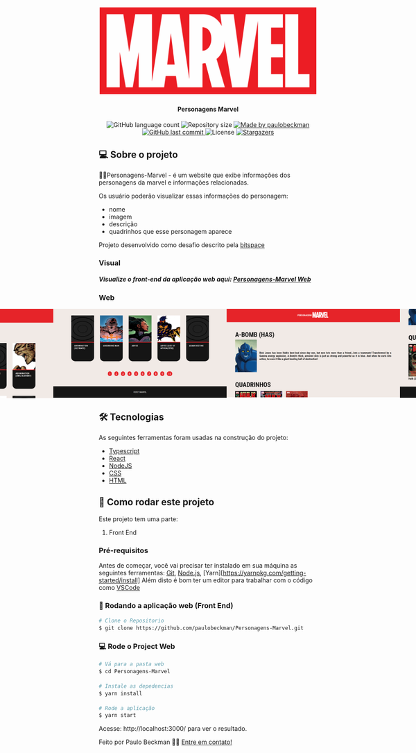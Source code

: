 <h1 align="center">
    <img alt="Personagens Marvel" title="Marvel" src="./src/assets/images/logo-marvel.png" width="500px"/>
</h1>

<h4 align="center"> 
	Personagens Marvel
</h4>
  
<p align="center">
  <img alt="GitHub language count" src="https://img.shields.io/github/languages/count/paulobeckman/Personagens-Marvel?color=%2304D361">
  
  <img alt="Repository size" src="https://img.shields.io/github/repo-size/paulobeckman/Personagens-Marvel">
  
  <a href="https://www.linkedin.com/in/paulobeckman/">
    <img alt="Made by paulobeckman" src="https://img.shields.io/badge/made%20by-paulobeckman-%2304D361">
  </a>
	
  
  <a href="https://github.com/paulobeckman/Personagens-Marvel/commits/master">
    <img alt="GitHub last commit" src="https://img.shields.io/github/last-commit/paulobeckman/Personagens-Marvel">
  </a>

  <img alt="License" src="https://img.shields.io/badge/license-MIT-brightgreen">
   <a href="https://github.com/paulobeckman/Personagens-Marvel/stargazers">
    <img alt="Stargazers" src="https://img.shields.io/github/stars/paulobeckman/Personagens-Marvel?style=social">
  </a>
</p>


## 💻 Sobre o projeto

🧑‍🏫Personagens-Marvel - é um website que exibe informações dos personagens da marvel e informações relacionadas.

Os usuário poderão visualizar essas informações do personagem:
- nome
- imagem  
- descrição
- quadrinhos que esse personagem aparece

 
Projeto desenvolvido como desafio descrito pela [bitspace](https://bitspace.solutions/) 



### Visual

##### Visualize o front-end da aplicação web aqui: [Personagens-Marvel Web](https://proffyclass.netlify.app/)



### Web


<p align="center" style="display: flex; align-items: flex-start; justify-content: center;">
	
  <img alt="Personagens Marvel" title="#Personagens Marvel" src="./github-assets/Personagens-Marvel.gif" width="800px">	
		
  <img alt="Personagens Marvel" title="#Personagens Marvel" src="./github-assets/pagina1.png" width="400px">

  <img alt="Personagens Marvel" title="#Personagens Marvel" src="./github-assets/pagina2.png" width="400px">

  <img alt="Personagens Marvel" title="#Personagens Marvel" src="./github-assets/pagina3.png" width="400px">

  <img alt="Personagens Marvel" title="#Personagens Marvel" src="./github-assets/pagina4.png" width="400px">
</p>


## 🛠 Tecnologias

As seguintes ferramentas foram usadas na construção do projeto:

- [Typescript][ts]
- [React][react]
- [NodeJS][nodejs]
- [CSS][CSS]
- [HTML][HTML]



## 🚀 Como rodar este projeto

Este projeto tem uma parte:
1. Front End


### Pré-requisitos

Antes de começar, você vai precisar ter instalado em sua máquina as seguintes ferramentas:
[Git](https://git-scm.com), [Node.js][nodejs], [Yarn][https://yarnpkg.com/getting-started/install]
Além disto é bom ter um editor para trabalhar com o código como [VSCode][vscode]

### 🎲 Rodando a aplicação web (Front End)

```bash
# Clone o Repositorio
$ git clone https://github.com/paulobeckman/Personagens-Marvel.git
```


### 💻 Rode o Project Web

```bash
# Vá para a pasta web
$ cd Personagens-Marvel

# Instale as depedencias
$ yarn install

# Rode a aplicação
$ yarn start
```
Acesse: http://localhost:3000/ para ver o resultado.

Feito por Paulo Beckman 👋🏽 [Entre em contato!](https://www.linkedin.com/in/paulobeckman/)

[nodejs]: https://nodejs.org/
[yarn]: https://yarnpkg.com/
[vscode]: https://code.visualstudio.com/
[CSS]: https://developer.mozilla.org/pt-BR/docs/Web/CSS
[ts]: https://www.typescriptlang.org/
[react]: https://reactjs.org/
[html]: https://developer.mozilla.org/pt-BR/docs/Web/HTML
